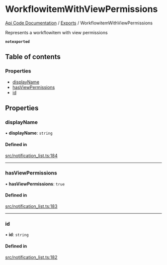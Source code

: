 # WorkflowitemWithViewPermissions
 
[Api Code Documentation](../README.md) / [Exports](../modules.md) / WorkflowitemWithViewPermissions

Represents a workflowitem with view permissions

**`notexported`**

## Table of contents

### Properties

- [displayName](WorkflowitemWithViewPermissions.md#displayname)
- [hasViewPermissions](WorkflowitemWithViewPermissions.md#hasviewpermissions)
- [id](WorkflowitemWithViewPermissions.md#id)

## Properties

### displayName

• **displayName**: `string`

#### Defined in

[src/notification_list.ts:184](https://github.com/openkfw/TruBudget/blob/f6ee764/api/src/notification_list.ts#L184)

___

### hasViewPermissions

• **hasViewPermissions**: ``true``

#### Defined in

[src/notification_list.ts:183](https://github.com/openkfw/TruBudget/blob/f6ee764/api/src/notification_list.ts#L183)

___

### id

• **id**: `string`

#### Defined in

[src/notification_list.ts:182](https://github.com/openkfw/TruBudget/blob/f6ee764/api/src/notification_list.ts#L182)
